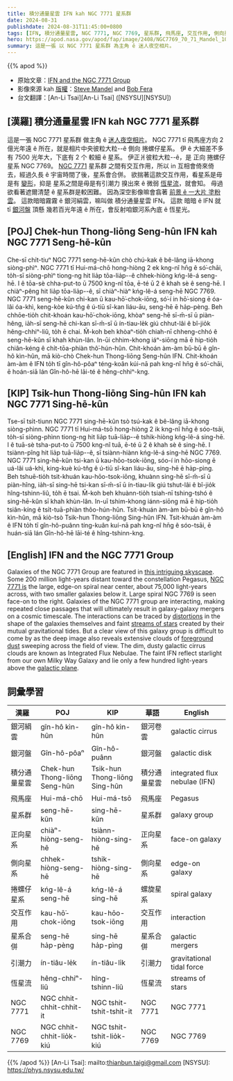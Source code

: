 ```yaml
---
title: 積分通量星雲 IFN kah NGC 7771 星系群
date: 2024-08-31
publishdate: 2024-08-31T11:45:00+0800
tags: [IFN, 積分通量星雲, NGC 7771, NGC 7769, 星系群, 飛馬座, 交互作用, 側向星系, 正向星系, 捲螺仔星系, 星系合併, 引潮力, 恆星流, 銀河絹雲, 銀河盤]
hero: https://apod.nasa.gov/apod/fap/image/2408/NGC7769_70_71_Mandel_1024.jpg
summary: 這是一張 以 NGC 7771 星系群 為主角 ê 迷人夜空相片。
---
```


{{% apod %}}

- 原始文章：[IFN and the NGC 7771 Group](https://apod.nasa.gov/apod/ap240831.html)
- 影像來源 kah [版權][copyright]：[Steve Mandel](https://apod.nasa.gov/apod/fap/ap010928.html) and [Bob Fera](http://www.feraphotography.com/index.html)
- 台文翻譯：[An-Li Tsai][An-Li Tsai] ([NSYSU][NSYSU])

## [漢羅] 積分通量星雲 IFN kah NGC 7771 星系群
這是一張 NGC 7771 星系群 做主角 ê [迷人夜空相片][this intriguing skyscape]。
NGC 7771 tī 飛馬座方向 2 億光年遠 ê 所在，就是相片中央彼粒大粒--ê 側向 捲螺仔星系。
伊 ê 大細差不多有 7500 光年大，下底有 2 个 較細 ê 星系。
伊正爿彼粒大粒--ê，是 正向 捲螺仔星系 NGC 7769。
[NGC 7771][NGC 7771 is] 星系群 之間有交互作用，所以 in 互相會倚來倚去，經過久長 ê 宇宙時間了後，星系會合併。
欲揣著這款交互作用，看星系是毋是有 [變形][distortions]，抑是 星系之間是毋是有引潮力 搝出來 ê 微弱 [恆星流][streams of stars]，就會知。
毋過欲看著遮爾清楚 ê 星系群是較困難。
因為深空影像嘛會翕著 [前景 ê 一大片 塗粉雲][foreground dust]。
這款暗暗霧霧 ê 銀河絹雲，嘛叫做 積分通量星雲 IFN。
這款 暗暗 ê IFN 就 tī [銀河盤][galactic plane] 頂懸 幾若百光年遠 ê 所在，會反射咱銀河系內底 ê 恆星光。

## [POJ] Chek-hun Thong-liōng Seng-hûn IFN kah NGC 7771 Seng-hē-kûn
Che-sī chi̍t-tiuⁿ NGC 7771 seng-hē-kûn chò chú-kak ê bê-lâng iā-khong siòng-phìⁿ.
NGC 7771 tī Hui-má-chō hong-hiòng 2 ek kng-nî hn̄g ê só͘-chāi, to̍h-sī siòng-phìⁿ tiong-ng hit lia̍p tōa-lia̍p--ê chhek-hiòng kńg-lê-á seng-hē.
I ê tōa-sè chha-put-to ū 7500 kng-nî tōa, ē-té ū 2 ê khah sè ê seng-hē.
I chiàⁿ-pêng hit lia̍p tōa-lia̍p--ê, sī chiàⁿ-hiàⁿ kńg-lê-á seng-hē NGC 7769.
NGC 7771 seng-hē-kûn chi-kan ū kau-hō͘-chok-iōng, só͘-í in hō͘-siong ē óa-lâi óa-khì, keng-kòe kú-tn̂g ê ú-tiū sî-kan liáu-āu, seng-hē ē ha̍p-pèng.
Beh chhōe-tio̍h chit-khoán kau-hō͘-chok-iōng, khòaⁿ seng-hē sī-m̄-sī ū piàn-hêng, ia̍h-sī seng-hē chi-kan sī-m̄-sī ū ín-tiau-le̍k giú chhut-lâi ê bî-jio̍k hêng-chhiⁿ-liû, to̍h ē chai.
M̄-koh beh khòaⁿ-tio̍h chiah-nī chheng-chhó ê seng-hē-kûn sī khah khùn-lân.
In-ūi chhim-khong iáⁿ-siōng mā ē hip-tio̍h chiân-kéng ê chi̍t-tōa-phiàn thô͘-hún-hûn.
Chit-khoán àm-àm bū-bū ê gîn-hô kìn-hûn, mā kiò-chò Chek-hun Thong-liōng Seng-hûn IFN.
Chit-khoán àm-àm ê IFN to̍h tī gîn-hô-pôaⁿ téng-koân kúi-nā pah kng-nî hn̄g ê só͘-chāi, ē hoán-siā lán Gîn-hô-hē lāi-té ê hêng-chhiⁿ-kng.

## [KIP] Tsik-hun Thong-liōng Sing-hûn IFN kah NGC 7771 Sing-hē-kûn
Tse-sī tsi̍t-tiunn NGC 7771 sing-hē-kûn tsò tsú-kak ê bê-lâng iā-khong siòng-phìnn.
NGC 7771 tī Hui-má-tsō hong-hiòng 2 ik kng-nî hn̄g ê sóo-tsāi, to̍h-sī siòng-phìnn tiong-ng hit lia̍p tuā-lia̍p--ê tshik-hiòng kńg-lê-á sing-hē.
I ê tuā-sè tsha-put-to ū 7500 kng-nî tuā, ē-té ū 2 ê khah sè ê sing-hē.
I tsiànn-pîng hit lia̍p tuā-lia̍p--ê, sī tsiànn-hiànn kńg-lê-á sing-hē NGC 7769.
NGC 7771 sing-hē-kûn tsi-kan ū kau-hōo-tsok-iōng, sóo-í in hōo-siong ē uá-lâi uá-khì, king-kuè kú-tn̂g ê ú-tiū sî-kan liáu-āu, sing-hē ē ha̍p-pìng.
Beh tshuē-tio̍h tsit-khuán kau-hōo-tsok-iōng, khuànn sing-hē sī-m̄-sī ū piàn-hîng, ia̍h-sī sing-hē tsi-kan sī-m̄-sī ū ín-tiau-li̍k giú tshut-lâi ê bî-jio̍k hîng-tshinn-liû, to̍h ē tsai.
M̄-koh beh khuànn-tio̍h tsiah-nī tshing-tshó ê sing-hē-kûn sī khah khùn-lân.
In-uī tshim-khong iánn-siōng mā ē hip-tio̍h tsiân-kíng ê tsi̍t-tuā-phiàn thôo-hún-hûn.
Tsit-khuán àm-àm bū-bū ê gîn-hô kìn-hûn, mā kiò-tsò Tsik-hun Thong-liōng Sing-hûn IFN.
Tsit-khuán àm-àm ê IFN to̍h tī gîn-hô-puânn tíng-kuân kuí-nā pah kng-nî hn̄g ê sóo-tsāi, ē huán-siā lán Gîn-hô-hē lāi-té ê hîng-tshinn-kng.

## [English] IFN and the NGC 7771 Group
Galaxies of the NGC 7771 Group are featured in [this intriguing skyscape][this intriguing skyscape].
Some 200 million light-years distant toward the constellation Pegasus, [NGC 7771 is][NGC 7771 is] the large, edge-on spiral near center, about 75,000 light-years across, with two smaller galaxies below it.
Large spiral NGC 7769 is seen face-on to the right.
Galaxies of the NGC 7771 group are interacting, making repeated close passages that will ultimately result in galaxy-galaxy mergers on a cosmic timescale.
The interactions can be traced by [distortions][distortions] in the shape of the galaxies themselves and faint [streams of stars][streams of stars] created by their mutual gravitational tides.
But a clear view of this galaxy group is difficult to come by as the deep image also reveals extensive clouds of [foreground dust][foreground dust] sweeping across the field of view.
The dim, dusty galactic cirrus clouds are known as Integrated Flux Nebulae.
The faint IFN reflect starlight from our own Milky Way Galaxy and lie only a few hundred light-years above the [galactic plane][galactic plane].

## 詞彙學習

|漢羅|POJ|KIP|華語|English|
|-|-|-|-|-|
|銀河絹雲|gîn-hô kìn-hûn|gîn-hô kìn-hûn|銀河卷雲|galactic cirrus|
|銀河盤|Gîn-hô-pôaⁿ|Gîn-hô-puânn|銀河盤|galactic disk|
|積分通量星雲|Chek-hun Thong-liōng Seng-hûn|Tsik-hun Thong-liōng Sing-hûn|積分通量星雲|integrated flux nebulae (IFN)|
|飛馬座|Hui-má-chō|Hui-má-tsō|飛馬座|Pegasus|
|星系群|seng-hē-kûn|sing-hē-kûn|星系群|galaxy group|
|正向星系|chiàⁿ-hiòng-seng-hē|tsiànn-hiòng-sing-hē|正向星系|face-on galaxy|
|側向星系|chhek-hiòng-seng-hē|tshik-hiòng-sing-hē|側向星系|edge-on galaxy|
|捲螺仔星系|kńg-lê-á seng-hē|kńg-lê-á sing-hē|螺旋星系|spiral galaxy|
|交互作用|kau-hō͘-chok-iōng|kau-hōo-tsok-iōng|交互作用|interaction|
|星系合併|seng-hē ha̍p-pèng|sing-hē ha̍p-pìng|星系合併|galactic mergers|
|引潮力|ín-tiâu-le̍k|ín-tiâu-li̍k|引潮力|gravitational tidal force|
|恆星流|hêng-chhiⁿ-liû|hîng-tshinn-liû|恆星流|streams of stars|
|NGC 7771|NGC chhit-chhit-chhit-it|NGC tshit-tshit-tshit-it|NGC 7771|NGC 7771|
|NGC 7769|NGC chhit-chhit-lio̍k-kiú|NGC tshit-tshit-lio̍k-kiú|NGC 7769|NGC 7769|

{{% /apod %}}
[An-Li Tsai]: mailto:thianbun.taigi@gmail.com
[NSYSU]: https://phys.nsysu.edu.tw/

[copyright]: https://apod.nasa.gov/apod/fap/lib/about_apod.html#srapply
[License3]: https://creativecommons.org/licenses/by/3.0/
[License2]:https://creativecommons.org/licenses/by-nc-nd/2.0/

[this intriguing skyscape]:http://www.feraphotography.com/DSRO-North/Ngc7769.html
[NGC 7771 is]:https://apod.nasa.gov/apod/ap090829.html
[distortions]:https://hubblesite.org/newscenter/archive/releases/galaxy/2002/09/
[streams of stars]:https://apod.nasa.gov/apod/ap080619.html
[foreground dust]:https://apod.nasa.gov/apod/ap170627.html
[galactic plane]:https://apod.nasa.gov/apod/ap090613.html
